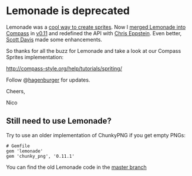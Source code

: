 Lemonade is deprecated
======================

Lemonade was a [cool way to create sprites](http://www.hagenburger.net/BLOG/Lemonade-CSS-Sprites-for-Sass-Compass.html).
Now I [merged Lemonade into Compass](http://chriseppstein.github.com/blog/2010/09/11/compass-merging-with-lemonade/) in [v0.11](https://github.com/chriseppstein/compass/tree/v0.11.0) and redefined the API with [Chris Eppstein](https://twitter.com/chriseppstein). Even better, [Scott Davis](https://twitter.com/jetviper21) made some enhancements.

So thanks for all the buzz for Lemonade and take a look at our Compass
Sprites implementation:

<http://compass-style.org/help/tutorials/spriting/>

Follow @[hagenburger](http://twitter.com/hagenburger) for updates.

Cheers,

Nico


Still need to use Lemonade?
---------------------------

Try to use an older implementation of ChunkyPNG if you get empty PNGs:

    # Gemfile
    gem 'lemonade'
    gem 'chunky_png', '0.11.1'

You can find the old Lemonade code in the [master branch](https://github.com/hagenburger/lemonade/tree/original-master)
